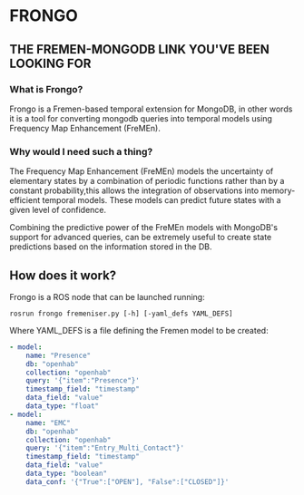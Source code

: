 # FRONGO
## THE FREMEN-MONGODB LINK YOU'VE BEEN LOOKING FOR
### What is Frongo?

Frongo is a Fremen-based temporal extension for MongoDB,
in other words it is a tool for converting mongodb queries into temporal models using Frequency Map Enhancement (FreMEn).

### Why would I need such a thing?

The Frequency Map Enhancement (FreMEn) models the uncertainty of elementary states by a combination of periodic functions
rather than by a constant probability,this allows the integration of observations into memory-efficient temporal models. 
These models can predict future states with a given level of confidence. 

Combining the predictive power of the FreMEn models with MongoDB's support for advanced queries,
can be extremely useful to create state predictions based on the information stored in the DB.

## How does it work?

Frongo is a ROS node that can be launched running:

`rosrun frongo fremeniser.py [-h] [-yaml_defs YAML_DEFS]`

Where YAML_DEFS is a file defining the Fremen model to be created:

```YAML
- model:
    name: "Presence"
    db: "openhab"
    collection: "openhab"
    query: '{"item":"Presence"}'
    timestamp_field: "timestamp"
    data_field: "value"
    data_type: "float"
- model:
    name: "EMC"
    db: "openhab"
    collection: "openhab"
    query: '{"item":"Entry_Multi_Contact"}'
    timestamp_field: "timestamp"
    data_field: "value"
    data_type: "boolean"
    data_conf: '{"True":["OPEN"], "False":["CLOSED"]}'
```
